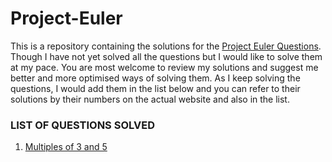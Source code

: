 # Project-Euler

This is a repository containing the solutions for the [Project Euler Questions](https://projecteuler.net/archives). Though I have not yet solved all the questions but I would like to solve them at my pace. You are most welcome to review my solutions and suggest me better and more optimised ways of solving them. As I keep solving the questions, I would add them in the list below and you can refer to their solutions by their numbers on the actual website and also in the list.

### LIST OF QUESTIONS SOLVED

1. [Multiples of 3 and 5](https://projecteuler.net/problem=1)